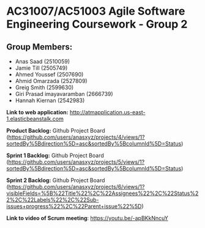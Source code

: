 # AC31007/AC51003 Agile Software Engineering Coursework - Group 2

## Group Members:
- Anas Saad (2510059)
- Jamie Till (2505749)
- Ahmed Youssef (2507690)
- Ahmid Omarzada (2527809)
- Greig Smith (2599630)
- Giri Prasad imayavaramban (2666739)
- Hannah Kiernan (2542983)

**Link to web application:** http://atmapplication.us-east-1.elasticbeanstalk.com

**Product Backlog:** Github Project Board (https://github.com/users/anasxyz/projects/4/views/1?sortedBy%5Bdirection%5D=asc&sortedBy%5BcolumnId%5D=Status)

**Sprint 1 Backlog:** Github Project Board (https://github.com/users/anasxyz/projects/5/views/1?sortedBy%5Bdirection%5D=asc&sortedBy%5BcolumnId%5D=Status)

**Sprint 2 Backlog:** Github Project Board (https://github.com/users/anasxyz/projects/6/views/1?visibleFields=%5B%22Title%22%2C%22Assignees%22%2C%22Status%22%2C%22Labels%22%2C%22Sub-issues+progress%22%2C%22Parent+issue%22%5D)

**Link to video of Scrum meeting**: https://youtu.be/-apBKkNncuY
